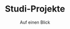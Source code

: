 ---
title: "Studi-Projekte"
subtitle: "Auf einen Blick"
# text: "In einer digital geprägten Welt ist der kritische Umgang mit Daten – von Erhebung und Analyse bis zur Reflexion – eine zentrale Schlüsselkompetenz für Studierende aller Fächer. Das Programm fördert Kleingruppen der Universität Hamburg bei datengetriebenen Projekten, gern auch mit Praxispartner:innen und Themen zu KI oder generativer KI. Die Projekte werden finanziell und technisch unterstützt, können als Leistungspunkte im Studium angerechnet werden und durch eine wissenschaftliche Mentor:in begleitet."
text: |
    Das DDLitLab-Projekt blickt stolz auf die erfolgreiche Etablierung studentischer Forschungsgruppen mit dem Schwerpunkt Data Literacy zurück. In Zeiten der digitalen Transformation und einer ständig wachsenden Datenflut war es unser Anliegen, Studierende aller Fachrichtungen zu befähigen, Datenkompetenz nicht nur im Umgang mit Datenerhebung, -speicherung, -analyse und -visualisierung zu entwickeln, sondern auch reflexiv zeitgenössische Datenpraktiken zu hinterfragen. Das Ziel war es, Data Literacy als zentrale Schlüsselqualifikation wissenschaftlicher Ausbildung zu verankern und Studierenden interdisziplinär die Möglichkeit zu geben, in einem geschützten, forschungsnahen Raum eigene Ideen zu erproben. Mit insgesamt 77 beteiligten Studierenden in 31 Gruppen über vier Förderrunden hinweg konnten wir genau dort ansetzen, wo Nachhaltigkeit von Bildung und Forschung sich trifft. 
 
    Unsere Förderstrategie – studentische Kleingruppen (2–5 Mitglieder), begleitet von einem fachlich versierten Mentor oder einer Mentorin, konzipieren eigene forschungsorientierte Projekte – erwies sich als wirksames Format zur Förderung von Data Literacy. Über die vier Förderrunden hinweg entstanden so nicht nur datengetriebene Projekte, sondern auch intensive Lern- und Entwicklungserlebnisse: Zahlreiche Studierende profitierten unmittelbar in ihrem Studienfortschritt, einige erreichten wichtige Meilensteine im Bachelor- oder Masterstudium, andere traten dank ihrer erworbenen Expertise den Weg in zukunftsweisende Karrieren als Nachwuchswissenschaftler:innen an. Dank der Finanzierung – von der ersten Runde mit acht Projekten (Oktober 2022 bis September 2023), über sechs Projekte in der zweiten Runde (April 2023 bis März 2024), zehn in der dritten (Oktober 2023 bis März 2024) bis zu sieben finalen Projekten (Oktober 2024 bis September 2025) – konnten wir ein vielfältiges Portfolio datenorientierter studentischer Forschungsprojekte aufbauen.
filter1: "Runde 1"
filter2: "Runde 2"
filter3: "Runde 3"
filter4: "Runde 4"
layout: "studiprojekte"
---